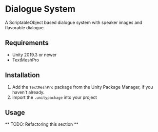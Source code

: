 # Dialogue System

A ScriptableObject based dialogue system with speaker images and flavorable dialogue.

## Requirements

* Unity 2019.3 or newer
* TextMeshPro

## Installation

1. Add the `TextMeshPro` package from the Unity Package Manager, if you haven't already.
2. Import the `.unitypackage` into your project


## Usage

** TODO: Refactoring this section **